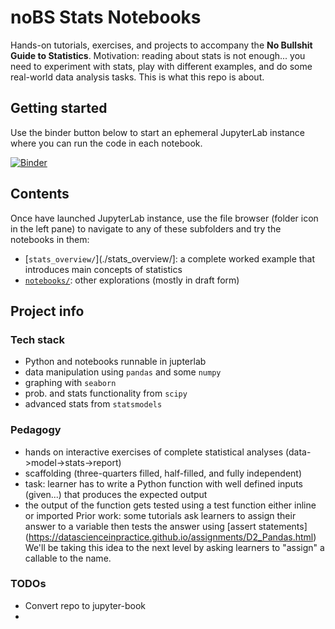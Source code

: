 # noBS Stats Notebooks

Hands-on tutorials, exercises, and projects to accompany the **No Bullshit Guide to Statistics**.
Motivation: reading about stats is not enough... you need to experiment with stats, play with different examples, and do some real-world data analysis tasks. This is what this repo is about.


## Getting started

Use the binder button below to start an ephemeral JupyterLab instance where you can run the code in each notebook.

[![Binder](https://mybinder.org/badge_logo.svg)](https://mybinder.org/v2/gh/minireference/noBSstatsnotebooks/main)

## Contents

Once have launched JupyterLab instance, use the file browser (folder icon in the left pane) to navigate to any of these subfolders and try the notebooks in them:

- [`stats_overview/`](./stats_overview/]: a complete worked example that introduces main concepts of statistics
- [`notebooks/`](./notebooks/): other explorations (mostly in draft form)


## Project info


### Tech stack
- Python and notebooks runnable in jupterlab
- data manipulation using `pandas` and some `numpy`
- graphing with `seaborn`
- prob. and stats functionality from `scipy`
- advanced stats from `statsmodels`


### Pedagogy
- hands on interactive exercises of complete statistical analyses (data->model->stats->report)
- scaffolding (three-quarters filled, half-filled, and fully independent)
- task: learner has to write a Python function
  with well defined inputs (given...) that produces the expected output
- the output of the function gets tested using a test function either inline or imported
  Prior work: some tutorials ask learners to assign their answer to a variable then tests the answer using
  [assert statements] (https://datascienceinpractice.github.io/assignments/D2_Pandas.html)
  We'll be taking this idea to the next level by asking learners to "assign" a callable to the name.



### TODOs

- Convert repo to jupyter-book
- 

